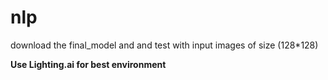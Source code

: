 # nlp

download the final_model and and test with input images of size (128*128)

**Use Lighting.ai for best environment**
